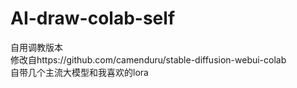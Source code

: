 # AI-draw-colab-self  
自用调教版本  
修改自https://github.com/camenduru/stable-diffusion-webui-colab  
自带几个主流大模型和我喜欢的lora
